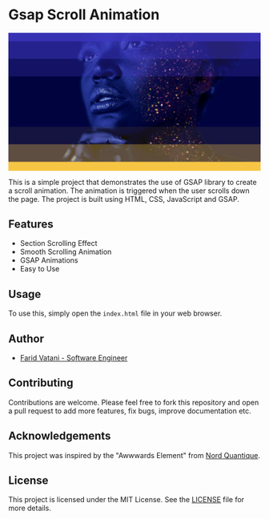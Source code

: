 # Gsap Scroll Animation

<img src="Screenshot.png" align="center" alt="Gsap Scroll Animation" /><br>

This is a simple project that demonstrates the use of GSAP library to create a scroll animation. The animation is triggered when the user scrolls down the page. The project is built using HTML, CSS, JavaScript and GSAP.

## Features
- Section Scrolling Effect
- Smooth Scrolling Animation
- GSAP Animations
- Easy to Use

## Usage

To use this, simply open the `index.html` file in your web browser.

## Author

- [Farid Vatani - Software Engineer](https://github.com/faridvatani)

## Contributing

Contributions are welcome. Please feel free to fork this repository and open a pull request to add more features, fix bugs, improve documentation etc.

## Acknowledgements

This project was inspired by the "Awwwards Element" from [Nord Quantique](https://nordquantique.ca/fr).

## License

This project is licensed under the MIT License. See the [LICENSE](LICENSE) file for more details.
